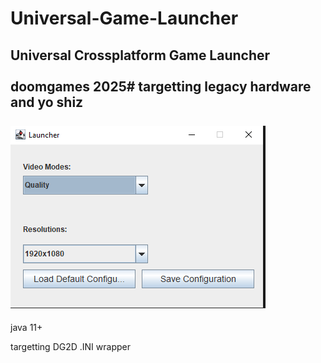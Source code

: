 # Universal-Game-Launcher
Universal Crossplatform Game Launcher
<br>
<br>
doomgames 2025# targetting legacy hardware and yo shiz
<br>
<br>
<img src="image.png"></img>
<br>
-----
<p>java 11+</p>
targetting DG2D .INI wrapper
